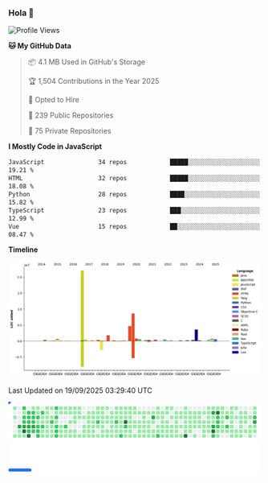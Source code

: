 ### Hola 👋

<!--START_SECTION:waka-->
![Profile Views](http://img.shields.io/badge/Profile%20Views-1-blue)

**🐱 My GitHub Data** 

> 📦 4.1 MB Used in GitHub's Storage 
 > 
> 🏆 1,504 Contributions in the Year 2025
 > 
> 💼 Opted to Hire
 > 
> 📜 239 Public Repositories 
 > 
> 🔑 75 Private Repositories 
 > 
**I Mostly Code in JavaScript** 

```text
JavaScript               34 repos            █████░░░░░░░░░░░░░░░░░░░░   19.21 % 
HTML                     32 repos            █████░░░░░░░░░░░░░░░░░░░░   18.08 % 
Python                   28 repos            ████░░░░░░░░░░░░░░░░░░░░░   15.82 % 
TypeScript               23 repos            ███░░░░░░░░░░░░░░░░░░░░░░   12.99 % 
Vue                      15 repos            ██░░░░░░░░░░░░░░░░░░░░░░░   08.47 % 
```



**Timeline**

![Lines of Code chart](https://raw.githubusercontent.com/KhanMaytok/KhanMaytok/master/assets/bar_graph.png)


 Last Updated on 19/09/2025 03:29:40 UTC
<!--END_SECTION:waka-->


<picture>
  <source
    media="(prefers-color-scheme: dark)"
    srcset="https://raw.githubusercontent.com/KhanMaytok/khanmaytok/41673ec6f6257711002bc37f23c9fd6aabfcfdd7/images/breakout-dark.svg"
  />
  <source
    media="(prefers-color-scheme: light)"
    srcset="https://raw.githubusercontent.com/KhanMaytok/khanmaytok/41673ec6f6257711002bc37f23c9fd6aabfcfdd7/images/breakout-light.svg"
  />
  <img alt="Breakout Game" src="https://raw.githubusercontent.com/KhanMaytok/khanmaytok/41673ec6f6257711002bc37f23c9fd6aabfcfdd7/images/breakout-light.svg" />
</picture>
